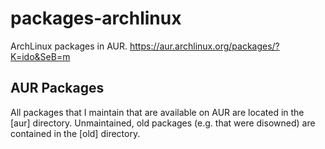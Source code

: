 packages-archlinux
==================

ArchLinux packages in AUR.
https://aur.archlinux.org/packages/?K=ido&SeB=m

AUR Packages
------------

All packages that I maintain that are available on AUR are located in the
[aur] directory.  Unmaintained, old packages (e.g. that were disowned) are
contained in the [old] directory.
